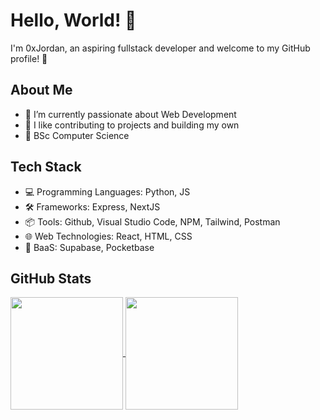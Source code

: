 # Hello, World! 👋

I'm 0xJordan, an aspiring fullstack developer and welcome to my GitHub profile! 🚀

## About Me

- 🌱 I’m currently passionate about Web Development
- 👯 I like contributing to projects and building my own
- 🏫 BSc Computer Science

## Tech Stack

- 💻 Programming Languages: Python, JS
- 🛠️ Frameworks: Express, NextJS
- 📦 Tools: Github, Visual Studio Code, NPM, Tailwind, Postman
- 🌐 Web Technologies: React, HTML, CSS
- 🧰 BaaS: Supabase, Pocketbase

## GitHub Stats

<a href="https://github.com/anuraghazra/github-readme-stats">
  <img height=180 align="center" src="https://github-readme-stats.vercel.app/api?username=0xJordanx0&show_icons=true&theme=dark" />
</a>
<a href="https://github.com/anuraghazra/convoychat">
  <img height=180 align="center" src="https://github-readme-stats.vercel.app/api/top-langs/?username=0xJordanx0&layout=compact&theme=dark" />
</a>
